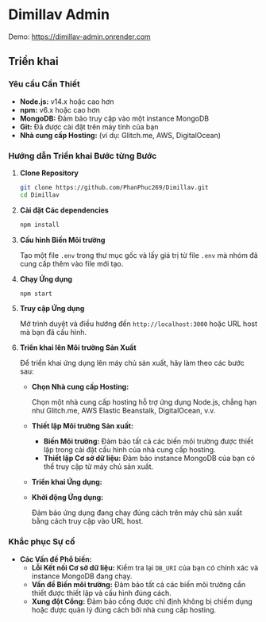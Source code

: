 # Dimillav Admin
Demo: https://dimillav-admin.onrender.com
## Triển khai

### Yêu cầu Cần Thiết

- **Node.js:** v14.x hoặc cao hơn
- **npm:** v6.x hoặc cao hơn
- **MongoDB:** Đảm bảo truy cập vào một instance MongoDB
- **Git:** Đã được cài đặt trên máy tính của bạn
- **Nhà cung cấp Hosting:** (ví dụ: Glitch.me, AWS, DigitalOcean)

### Hướng dẫn Triển khai Bước từng Bước

1. **Clone Repository**

    ```bash
    git clone https://github.com/PhanPhuc269/Dimillav.git
    cd Dimillav
    ```

2. **Cài đặt Các dependencies**

    ```bash
    npm install
    ```

3. **Cấu hình Biến Môi trường**

    Tạo một file `.env` trong thư mục gốc và lấy giá trị từ file `.env` mà nhóm đã cung cấp thêm vào file mới tạo.


4. **Chạy Ứng dụng**

    ```bash
    npm start
    ```

5. **Truy cập Ứng dụng**

    Mở trình duyệt và điều hướng đến `http://localhost:3000` hoặc URL host mà bạn đã cấu hình.

6. **Triển khai lên Môi trường Sản Xuất**

    Để triển khai ứng dụng lên máy chủ sản xuất, hãy làm theo các bước sau:

    - **Chọn Nhà cung cấp Hosting:**

        Chọn một nhà cung cấp hosting hỗ trợ ứng dụng Node.js, chẳng hạn như Glitch.me, AWS Elastic Beanstalk, DigitalOcean, v.v.

    - **Thiết lập Môi trường Sản xuất:**

        - **Biến Môi trường:** Đảm bảo tất cả các biến môi trường được thiết lập trong cài đặt cấu hình của nhà cung cấp hosting.
        - **Thiết lập Cơ sở dữ liệu:** Đảm bảo instance MongoDB của bạn có thể truy cập từ máy chủ sản xuất.

    - **Triển khai Ứng dụng:**

    - **Khởi động Ứng dụng:**

        Đảm bảo ứng dụng đang chạy đúng cách trên máy chủ sản xuất bằng cách truy cập vào URL host.

### Khắc phục Sự cố

- **Các Vấn đề Phổ biến:**
    - **Lỗi Kết nối Cơ sở dữ liệu:** Kiểm tra lại `DB_URI` của bạn có chính xác và instance MongoDB đang chạy.
    - **Vấn đề Biến môi trường:** Đảm bảo tất cả các biến môi trường cần thiết được thiết lập và cấu hình đúng cách.
    - **Xung đột Cổng:** Đảm bảo cổng được chỉ định không bị chiếm dụng hoặc được quản lý đúng cách bởi nhà cung cấp hosting.


